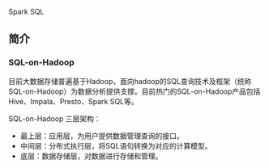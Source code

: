 Spark SQL

## 简介

### SQL-on-Hadoop

目前大数据存储普遍基于Hadoop，面向hadoop的SQL查询技术及框架（统称SQL-on-Hadoop）为数据分析提供支撑。目前热门的SQL-on-Hadoop产品包括Hive、Impala、Presto、Spark SQL等。

SQL-on-Hadoop 三层架构：

- 最上层：应用层，为用户提供数据管理查询的接口。
- 中间层：分布式执行层，将SQL语句转换为对应的计算模型。
- 底层：数据存储层，对数据进行存储和管理。


